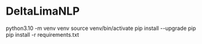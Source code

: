 # DeltaLimaNLP

python3.10 -m venv venv
source venv/bin/activate
pip install --upgrade pip
pip install -r requirements.txt

